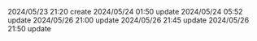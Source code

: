 2024/05/23 21:20 create
2024/05/24 01:50 update
2024/05/24 05:52 update
2024/05/26 21:00 update
2024/05/26 21:45 update
2024/05/26 21:50 update
